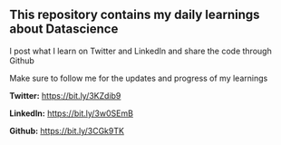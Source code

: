 ## This repository contains my daily learnings about Datascience

I post what I learn on Twitter and LinkedIn and share the code through Github

Make sure to follow me for the updates and progress of my learnings

**Twitter:** https://bit.ly/3KZdib9

**LinkedIn:** https://bit.ly/3w0SEmB

**Github:** https://bit.ly/3CGk9TK
